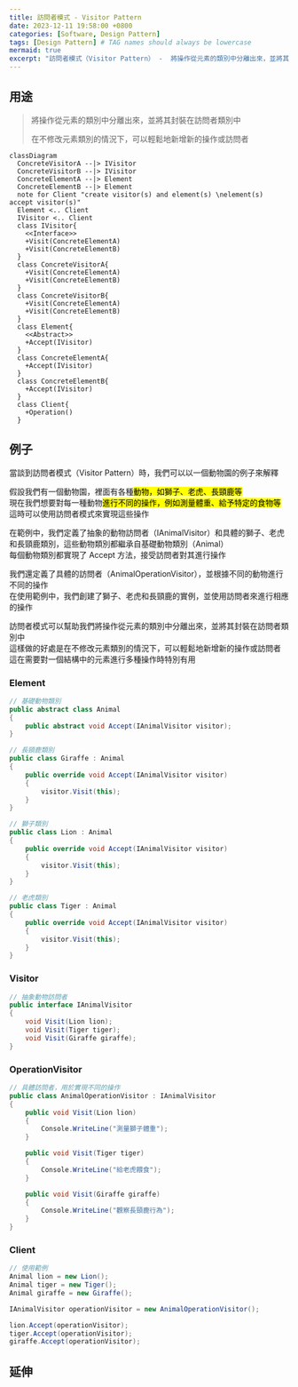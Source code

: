 ```yaml
---
title: 訪問者模式 - Visitor Pattern
date: 2023-12-11 19:58:00 +0800
categories: [Software, Design Pattern]
tags: [Design Pattern] # TAG names should always be lowercase
mermaid: true
excerpt: "訪問者模式（Visitor Pattern） -  將操作從元素的類別中分離出來，並將其封裝在訪問者類別中"
---
```


## 用途

> 將操作從元素的類別中分離出來，並將其封裝在訪問者類別中
>
> 在不修改元素類別的情況下，可以輕鬆地新增新的操作或訪問者

```mermaid
classDiagram
  ConcreteVisitorA --|> IVisitor
  ConcreteVisitorB --|> IVisitor
  ConcreteElementA --|> Element
  ConcreteElementB --|> Element
  note for Client "create visitor(s) and element(s) \nelement(s) accept visitor(s)"
  Element <.. Client
  IVisitor <.. Client
  class IVisitor{
    <<Interface>>
    +Visit(ConcreteElementA)
    +Visit(ConcreteElementB)
  }
  class ConcreteVisitorA{
    +Visit(ConcreteElementA)
    +Visit(ConcreteElementB)
  }
  class ConcreteVisitorB{
    +Visit(ConcreteElementA)
    +Visit(ConcreteElementB)
  }
  class Element{
    <<Abstract>>
    +Accept(IVisitor)
  }
  class ConcreteElementA{
    +Accept(IVisitor)
  }
  class ConcreteElementB{
    +Accept(IVisitor)
  }
  class Client{
    +Operation()
  }
```

## 例子

當談到訪問者模式（Visitor Pattern）時，我們可以以一個動物園的例子來解釋<br>

假設我們有一個動物園，裡面有各種<mark>動物，如獅子、老虎、長頸鹿等</mark><br>
現在我們想要對每一種動物<mark>進行不同的操作，例如測量體重、給予特定的食物等</mark><br>
這時可以使用訪問者模式來實現這些操作<br>

在範例中，我們定義了抽象的動物訪問者（IAnimalVisitor）和具體的獅子、老虎和長頸鹿類別，這些動物類別都繼承自基礎動物類別（Animal）<br>
每個動物類別都實現了 Accept 方法，接受訪問者對其進行操作<br>

我們還定義了具體的訪問者（AnimalOperationVisitor），並根據不同的動物進行不同的操作<br>
在使用範例中，我們創建了獅子、老虎和長頸鹿的實例，並使用訪問者來進行相應的操作<br>

訪問者模式可以幫助我們將操作從元素的類別中分離出來，並將其封裝在訪問者類別中<br>
這樣做的好處是在不修改元素類別的情況下，可以輕鬆地新增新的操作或訪問者<br>
這在需要對一個結構中的元素進行多種操作時特別有用<br>

### Element

```csharp
// 基礎動物類別
public abstract class Animal
{
    public abstract void Accept(IAnimalVisitor visitor);
}
```

```csharp
// 長頸鹿類別
public class Giraffe : Animal
{
    public override void Accept(IAnimalVisitor visitor)
    {
        visitor.Visit(this);
    }
}
```

```csharp
// 獅子類別
public class Lion : Animal
{
    public override void Accept(IAnimalVisitor visitor)
    {
        visitor.Visit(this);
    }
}
```

```csharp
// 老虎類別
public class Tiger : Animal
{
    public override void Accept(IAnimalVisitor visitor)
    {
        visitor.Visit(this);
    }
}
```

### Visitor

```csharp
// 抽象動物訪問者
public interface IAnimalVisitor
{
    void Visit(Lion lion);
    void Visit(Tiger tiger);
    void Visit(Giraffe giraffe);
}
```

### OperationVisitor

```csharp
// 具體訪問者，用於實現不同的操作
public class AnimalOperationVisitor : IAnimalVisitor
{
    public void Visit(Lion lion)
    {
        Console.WriteLine("測量獅子體重");
    }

    public void Visit(Tiger tiger)
    {
        Console.WriteLine("給老虎餵食");
    }

    public void Visit(Giraffe giraffe)
    {
        Console.WriteLine("觀察長頸鹿行為");
    }
}
```

### Client

```csharp
// 使用範例
Animal lion = new Lion();
Animal tiger = new Tiger();
Animal giraffe = new Giraffe();

IAnimalVisitor operationVisitor = new AnimalOperationVisitor();

lion.Accept(operationVisitor);
tiger.Accept(operationVisitor);
giraffe.Accept(operationVisitor);
```

## 延伸
